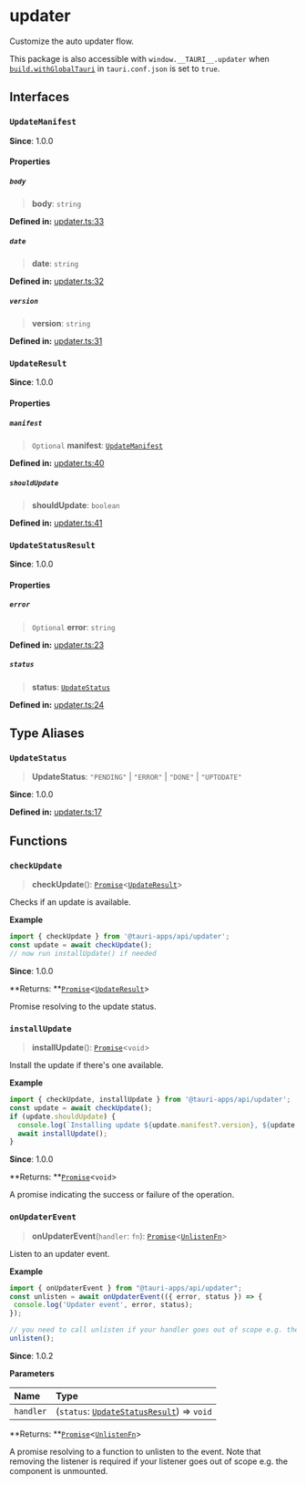 # updater

Customize the auto updater flow.

This package is also accessible with `window.__TAURI__.updater` when [`build.withGlobalTauri`](https://tauri.app/v1/api/config/#buildconfig.withglobaltauri) in `tauri.conf.json` is set to `true`.

## Interfaces

### `UpdateManifest`

**Since**: 1.0.0

#### Properties

##### `body`

>  **body**: `string`

**Defined in:** [updater.ts:33](https://github.com/tauri-apps/tauri/blob/447370f/tooling/api/src/updater.ts#L33)

##### `date`

>  **date**: `string`

**Defined in:** [updater.ts:32](https://github.com/tauri-apps/tauri/blob/447370f/tooling/api/src/updater.ts#L32)

##### `version`

>  **version**: `string`

**Defined in:** [updater.ts:31](https://github.com/tauri-apps/tauri/blob/447370f/tooling/api/src/updater.ts#L31)

### `UpdateResult`

**Since**: 1.0.0

#### Properties

##### `manifest`

> `Optional` **manifest**: [`UpdateManifest`](updater.md#updatemanifest)

**Defined in:** [updater.ts:40](https://github.com/tauri-apps/tauri/blob/447370f/tooling/api/src/updater.ts#L40)

##### `shouldUpdate`

>  **shouldUpdate**: `boolean`

**Defined in:** [updater.ts:41](https://github.com/tauri-apps/tauri/blob/447370f/tooling/api/src/updater.ts#L41)

### `UpdateStatusResult`

**Since**: 1.0.0

#### Properties

##### `error`

> `Optional` **error**: `string`

**Defined in:** [updater.ts:23](https://github.com/tauri-apps/tauri/blob/447370f/tooling/api/src/updater.ts#L23)

##### `status`

>  **status**: [`UpdateStatus`](updater.md#updatestatus)

**Defined in:** [updater.ts:24](https://github.com/tauri-apps/tauri/blob/447370f/tooling/api/src/updater.ts#L24)

## Type Aliases

### `UpdateStatus`

>  **UpdateStatus**: `"PENDING"` \| `"ERROR"` \| `"DONE"` \| `"UPTODATE"`

**Since**: 1.0.0

**Defined in:** [updater.ts:17](https://github.com/tauri-apps/tauri/blob/447370f/tooling/api/src/updater.ts#L17)

## Functions

### `checkUpdate`

> **checkUpdate**(): [`Promise`]( https://developer.mozilla.org/en-US/docs/Web/JavaScript/Reference/Global_Objects/Promise )<[`UpdateResult`](updater.md#updateresult)\>

Checks if an update is available.

**Example**

```typescript
import { checkUpdate } from '@tauri-apps/api/updater';
const update = await checkUpdate();
// now run installUpdate() if needed
```

**Since**: 1.0.0

**Returns: **[`Promise`]( https://developer.mozilla.org/en-US/docs/Web/JavaScript/Reference/Global_Objects/Promise )<[`UpdateResult`](updater.md#updateresult)\>

Promise resolving to the update status.

### `installUpdate`

> **installUpdate**(): [`Promise`]( https://developer.mozilla.org/en-US/docs/Web/JavaScript/Reference/Global_Objects/Promise )<`void`\>

Install the update if there's one available.

**Example**

```typescript
import { checkUpdate, installUpdate } from '@tauri-apps/api/updater';
const update = await checkUpdate();
if (update.shouldUpdate) {
  console.log(`Installing update ${update.manifest?.version}, ${update.manifest?.date}, ${update.manifest.body}`);
  await installUpdate();
}
```

**Since**: 1.0.0

**Returns: **[`Promise`]( https://developer.mozilla.org/en-US/docs/Web/JavaScript/Reference/Global_Objects/Promise )<`void`\>

A promise indicating the success or failure of the operation.

### `onUpdaterEvent`

> **onUpdaterEvent**(`handler`: `fn`): [`Promise`]( https://developer.mozilla.org/en-US/docs/Web/JavaScript/Reference/Global_Objects/Promise )<[`UnlistenFn`](event.md#unlistenfn)\>

Listen to an updater event.

**Example**

```typescript
import { onUpdaterEvent } from "@tauri-apps/api/updater";
const unlisten = await onUpdaterEvent(({ error, status }) => {
 console.log('Updater event', error, status);
});

// you need to call unlisten if your handler goes out of scope e.g. the component is unmounted
unlisten();
```

**Since**: 1.0.2

**Parameters**

| Name | Type |
| :------ | :------ |
| `handler` | (`status`: [`UpdateStatusResult`](updater.md#updatestatusresult)) => `void` |

**Returns: **[`Promise`]( https://developer.mozilla.org/en-US/docs/Web/JavaScript/Reference/Global_Objects/Promise )<[`UnlistenFn`](event.md#unlistenfn)\>

A promise resolving to a function to unlisten to the event.
Note that removing the listener is required if your listener goes out of scope e.g. the component is unmounted.
